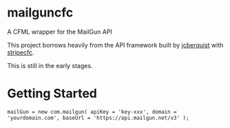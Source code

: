 # mailguncfc
A CFML wrapper for the MailGun API

This project borrows heavily from the API framework built by [jcberquist](https://github.com/jcberquist) with [stripecfc](https://github.com/jcberquist/stripecfc).

This is still in the early stages.

# Getting Started

	mailGun = new com.mailgun( apiKey = 'key-xxx', domain = 'yourdomain.com', baseUrl = 'https://api.mailgun.net/v3' );